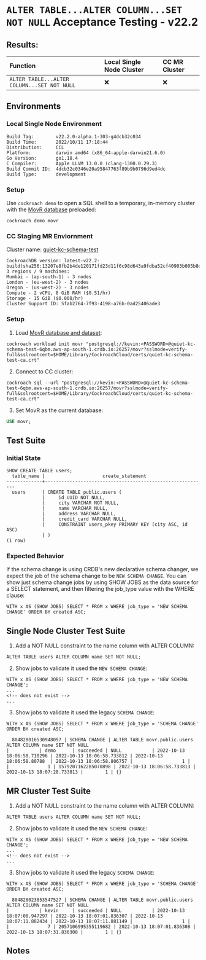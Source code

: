 <!-- Acceptance Testing 22.2 Release -->
#  **`ALTER TABLE...ALTER COLUMN...SET NOT NULL` Acceptance Testing - v22.2**

## **Results:**
Function | Local Single Node Cluster | CC MR Cluster
:---------------- | :-------------| :-------------|
`ALTER TABLE...ALTER COLUMN...SET NOT NULL` | ❌ |  ❌ |

## **Environments**
<!-- Local Single Node Environment -->
### **Local Single Node Environment**
```
Build Tag:        v22.2.0-alpha.1-303-g4dcb32c034
Build Time:       2022/10/11 17:18:44
Distribution:     CCL
Platform:         darwin amd64 (x86_64-apple-darwin21.6.0)
Go Version:       go1.18.4
C Compiler:       Apple LLVM 13.0.0 (clang-1300.0.29.3)
Build Commit ID:  4dcb32c0346e20a95847763f89b9b0796d9ed4dc
Build Type:       development
```

### **Setup**
Use `cockroach demo` to open a SQL shell to a temporary, in-memory cluster with the [MovR database](https://www.cockroachlabs.com/docs/stable/movr.html?) preloaded:
```
cockroach demo movr
```

<!-- CC Staging MR Enviornment -->
### **CC Staging MR Enviornment**
Cluster name: [quiet-kc-schema-test](https://management-staging.crdb.io/cluster/5fab2764-7f93-4198-a76b-0ad25406ade3)
```
CockroachDB version: latest-v22.2-build(sha256:13207e8fb2b4de120171fd23d11f6c98d643a9fdba52cf40903b005b8dc86baf)
3 regions / 9 machines:
Mumbai - (ap-south-1) - 3 nodes
London - (eu-west-2) - 3 nodes
Oregon - (us-west-2) - 3 nodes
Compute - 2 vCPU, 8 GiB RAM ($0.51/hr)
Storage - 15 GiB ($0.008/hr)
Cluster Support ID: 5fab2764-7f93-4198-a76b-0ad25406ade3
```

### **Setup**
1. Load [MovR database and dataset](https://www.cockroachlabs.com/docs/stable/movr.html?):
```
cockroach workload init movr "postgresql://kevin:<PASSWORD>@quiet-kc-schema-test-6qbm.aws-ap-south-1.crdb.io:26257/movr?sslmode=verify-full&sslrootcert=$HOME/Library/CockroachCloud/certs/quiet-kc-schema-test-ca.crt"
```
2. Connect to CC cluster:
```
cockroach sql --url "postgresql://kevin:<PASSWORD>@quiet-kc-schema-test-6qbm.aws-ap-south-1.crdb.io:26257/movr?sslmode=verify-full&sslrootcert=$HOME/Library/CockroachCloud/certs/quiet-kc-schema-test-ca.crt"
```
3. Set MovR as the current database:
```sql
USE movr;
```
## **Test Suite**

### **Initial State**

```
SHOW CREATE TABLE users;
  table_name |                     create_statement
-------------+-----------------------------------------------------------
  users      | CREATE TABLE public.users (
             |     id UUID NOT NULL,
             |     city VARCHAR NOT NULL,
             |     name VARCHAR NULL,
             |     address VARCHAR NULL,
             |     credit_card VARCHAR NULL,
             |     CONSTRAINT users_pkey PRIMARY KEY (city ASC, id ASC)
             | )
(1 row)
```
### **Expected Behavior**
If the schema change is using CRDB's new declarative schema changer, we expect the job of the schema change to be `NEW SCHEMA CHANGE`. You can show just schema change jobs by using SHOW JOBS as the data source for a SELECT statement, and then filtering the job_type value with the WHERE clause:
```
WITH x AS (SHOW JOBS) SELECT * FROM x WHERE job_type = 'NEW SCHEMA CHANGE' ORDER BY created ASC;
```

## **Single Node Cluster Test Suite**

1. Add a NOT NULL constraint to the name column with ALTER COLUMN:
```
ALTER TABLE users ALTER COLUMN name SET NOT NULL;
```
2. Show jobs to validate it used the `NEW SCHEMA CHANGE`:
```
WITH x AS (SHOW JOBS) SELECT * FROM x WHERE job_type = 'NEW SCHEMA CHANGE';
...
<!-- does not exist -->
...
```
3. Show jobs to validate it used the legacy `SCHEMA CHANGE`:
```
WITH x AS (SHOW JOBS) SELECT * FROM x WHERE job_type = 'SCHEMA CHANGE' ORDER BY created ASC;

  804828016530948097 | SCHEMA CHANGE | ALTER TABLE movr.public.users ALTER COLUMN name SET NOT NULL                                                               |           | demo      | succeeded | NULL           | 2022-10-13 18:06:58.710296 | 2022-10-13 18:06:58.733812 | 2022-10-13 18:06:58.80788  | 2022-10-13 18:06:58.806757 |                  1 |       |              1 | 1579207162285070898 | 2022-10-13 18:06:58.733813 | 2022-10-13 18:07:28.733813 |        1 | {}
```
## **MR Cluster Test Suite**
1. Add a NOT NULL constraint to the name column with ALTER COLUMN:
```
ALTER TABLE users ALTER COLUMN name SET NOT NULL;
```
2. Show jobs to validate it used the `NEW SCHEMA CHANGE`:
```
WITH x AS (SHOW JOBS) SELECT * FROM x WHERE job_type = 'NEW SCHEMA CHANGE';
...
<!-- does not exist -->
...
```
3. Show jobs to validate it used the legacy `SCHEMA CHANGE`:
```
WITH x AS (SHOW JOBS) SELECT * FROM x WHERE job_type = 'SCHEMA CHANGE' ORDER BY created ASC;

  804828023853547527 | SCHEMA CHANGE | ALTER TABLE movr.public.users ALTER COLUMN name SET NOT NULL                                                               |           | kevin     | succeeded | NULL           | 2022-10-13 18:07:00.947297 | 2022-10-13 18:07:01.836307 | 2022-10-13 18:07:11.882434 | 2022-10-13 18:07:11.881149 |                  1 |       |              7 | 2057106995355119682 | 2022-10-13 18:07:01.836308 | 2022-10-13 18:07:31.836308 |        1 | {}
```
## **Notes**
